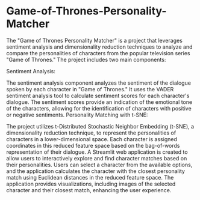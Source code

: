 # Game-of-Thrones-Personality-Matcher
The "Game of Thrones Personality Matcher" is a project that leverages sentiment analysis and dimensionality reduction techniques to analyze and compare the personalities of characters from the popular television series "Game of Thrones." The project includes two main components:

Sentiment Analysis:

The sentiment analysis component analyzes the sentiment of the dialogue spoken by each character in "Game of Thrones."
It uses the VADER sentiment analysis tool to calculate sentiment scores for each character's dialogue.
The sentiment scores provide an indication of the emotional tone of the characters, allowing for the identification of characters with positive or negative sentiments.
Personality Matching with t-SNE:

The project utilizes t-Distributed Stochastic Neighbor Embedding (t-SNE), a dimensionality reduction technique, to represent the personalities of characters in a lower-dimensional space.
Each character is assigned coordinates in this reduced feature space based on the bag-of-words representation of their dialogue.
A Streamlit web application is created to allow users to interactively explore and find character matches based on their personalities.
Users can select a character from the available options, and the application calculates the character with the closest personality match using Euclidean distances in the reduced feature space.
The application provides visualizations, including images of the selected character and their closest match, enhancing the user experience.
